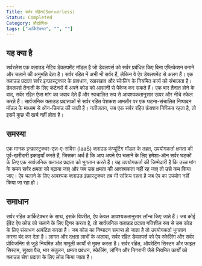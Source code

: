 ```yaml
---
Title: सर्वर रहित(Serverless)
Status: Completed
Category: प्रौद्योगिक
tags: ["आर्किटेक्चर", "", ""]
---
```


## यह क्या है
सर्वरलेस एक क्लाउड नेटिव डेवलपमेंट मॉडल है जो डेवलपर्स को सर्वर प्रबंधित किए बिना एप्लिकेशन बनाने और चलाने की अनुमति देता है। सर्वर रहित में अभी भी सर्वर हैं, लेकिन वे ऐप डेवलपमेंट से अलग हैं। एक क्लाउड प्रदाता सर्वर इन्फ्रास्ट्रक्चर के प्रावधान, रखरखाव और स्केलिंग के नियमित कार्य को संभालता है। डेवलपर्स तैनाती के लिए कंटेनरों में अपने कोड को आसानी से पैकेज कर सकते हैं। एक बार तैनात होने के बाद, सर्वर रहित ऐप्स मांग का जवाब देते हैं और स्वचालित रूप से आवश्यकतानुसार ऊपर और नीचे स्केल करते हैं। सार्वजनिक क्लाउड प्रदाताओं से सर्वर रहित पेशकश आमतौर पर एक घटना-संचालित निष्पादन मॉडल के माध्यम से ऑन-डिमांड की जाती है। नतीजतन, जब एक सर्वर रहित फ़ंक्शन निष्क्रिय रहता है, तो इसमें कुछ भी खर्च नहीं होता है।

## समस्या 
एक मानक इन्फ्रास्ट्रक्चर-एज़-ए-सर्विस (IaaS) क्लाउड कंप्यूटिंग मॉडल के तहत, उपयोगकर्ता क्षमता की पूर्व-खरीदारी इकाइयाँ करते हैं, जिसका अर्थ है कि आप अपने ऐप चलाने के लिए हमेशा-ऑन सर्वर घटकों के लिए एक सार्वजनिक क्लाउड प्रदाता को भुगतान करते हैं। यह उपयोगकर्ता की जिम्मेदारी है कि उच्च मांग के समय सर्वर क्षमता को बढ़ाया जाए और जब उस क्षमता की आवश्यकता नहीं रह जाए तो उसे कम किया जाए। ऐप चलाने के लिए आवश्यक क्लाउड इंफ्रास्ट्रक्चर तब भी सक्रिय रहता है जब ऐप का उपयोग नहीं किया जा रहा हो।

## समाधान

सर्वर रहित आर्किटेक्चर के साथ, इसके विपरीत, ऐप केवल आवश्यकतानुसार लॉन्च किए जाते हैं। जब कोई ईवेंट ऐप कोड को चलाने के लिए ट्रिगर करता है, तो सार्वजनिक क्लाउड प्रदाता गतिशील रूप से उस कोड के लिए संसाधन आवंटित करता है। जब कोड का निष्पादन समाप्त हो जाता है तो उपयोगकर्ता भुगतान करना बंद कर देता है। लागत और दक्षता लाभों के अलावा, सर्वर रहित डेवलपर्स को ऐप स्केलिंग और सर्वर प्रोविजनिंग से जुड़े नियमित और मामूली कार्यों से मुक्त करता है। सर्वर रहित, ऑपरेटिंग सिस्टम और फाइल सिस्टम, सुरक्षा पैच, भार संतुलन, क्षमता प्रबंधन, स्केलिंग, लॉगिंग और निगरानी जैसे नियमित कार्यों को क्लाउड सेवा प्रदाता के लिए लोड किया जाता है।